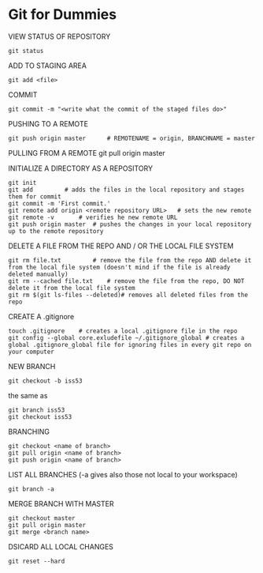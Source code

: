 # Git for Dummies

VIEW STATUS OF REPOSITORY

    git status

ADD TO STAGING AREA

    git add <file>

COMMIT

    git commit -m "<write what the commit of the staged files do>"

PUSHING TO A REMOTE

    git push origin master		# REMOTENAME = origin, BRANCHNAME = master

PULLING FROM A REMOTE
    git pull origin master
 
INITIALIZE A DIRECTORY AS A REPOSITORY

    git init
    git add			# adds the files in the local repository and stages them for commit
    git commit -m 'First commit.'
    git remote add origin <remote repository URL>	# sets the new remote
    git remote -v		# verifies he new remote URL
    git push origin master	# pushes the changes in your local repository up to the remote repository

DELETE A FILE FROM THE REPO AND / OR THE LOCAL FILE SYSTEM

    git rm file.txt			# remove the file from the repo AND delete it from the local file system (doesn't mind if the file is already deleted manually)
    git rm --cached file.txt	# remove the file from the repo, DO NOT delete it from the local file system 
    git rm $(git ls-files --deleted)# removes all deleted files from the repo

CREATE A .gitignore

    touch .gitignore	# creates a local .gitignore file in the repo
    git config --global core.exludefile ~/.gitignore_global	# creates a global .gitignore_global file for ignoring files in every git repo on your computer
    
NEW BRANCH

    git checkout -b iss53

the same as

    git branch iss53
    git checkout iss53
    
BRANCHING

    git checkout <name of branch>
    git pull origin <name of branch>
    git push origin <name of branch>
    
LIST ALL BRANCHES (-a gives also those not local to your workspace)

    git branch -a
    
MERGE BRANCH WITH MASTER

    git checkout master
    git pull origin master
    git merge <branch name>
    
    
    

DSICARD ALL LOCAL CHANGES

    git reset --hard
